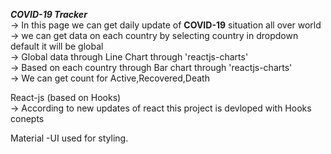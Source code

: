 <b><i>COVID-19 Tracker</i></b> <br/>
-> In this page we can get daily update of <b>COVID-19</b> situation all over world <br/>
-> we can get data on each country by selecting country in dropdown default it will be global<br/>
-> Global data through Line Chart through 'reactjs-charts'<br/>
-> Based on each country through Bar chart through 'reactjs-charts'<br/>
-> We can get count for Active,Recovered,Death

React-js (based on Hooks)<br/>
-> According to new updates of react this project is devloped with Hooks conepts

Material -UI  used for styling.